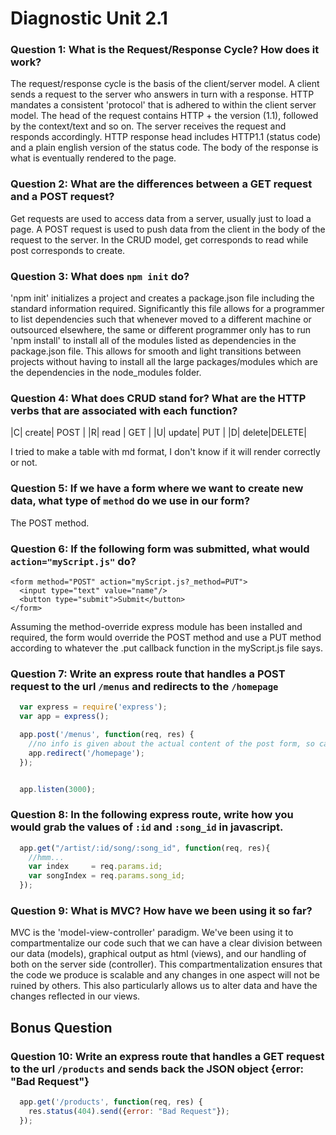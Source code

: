 # Diagnostic Unit 2.1

### Question 1: What is the Request/Response Cycle?  How does it work?
  The request/response cycle is the basis of the client/server model. A client sends
  a request to the server who answers in turn with a response. HTTP mandates a consistent
  'protocol' that is adhered to within the client server model. The head of the request
  contains HTTP + the version (1.1), followed by the context/text and so on.
  The server receives the request and responds accordingly. HTTP response head includes
  HTTP1.1 (status code) and a plain english version of the status code.
  The body of the response is what is eventually rendered to the page.

### Question 2: What are the differences between a GET request and a POST request?
  Get requests are used to access data from a server, usually just to load a page.
  A POST request is used to push data from the client in the body of the request to the server.
  In the CRUD model, get corresponds to read while post corresponds to create.

### Question 3: What does `npm init` do?
  'npm init' initializes a project and creates a package.json file including the standard information
  required. Significantly this file allows for a programmer to list dependencies such that whenever moved
  to a different machine or outsourced elsewhere, the same or different programmer only has to run 'npm install'
  to install all of the modules listed as dependencies in the package.json file. This allows for smooth and light
  transitions between projects without having to install all the large packages/modules which are the
  dependencies in the node_modules folder.

### Question 4: What does CRUD stand for?  What are the HTTP verbs that are associated with each function?
  |C| create| POST |
  |R| read  | GET  |
  |U| update| PUT  |
  |D| delete|DELETE|

  I tried to make a table with md format, I don't know if it will render correctly or not.

### Question 5: If we have a form where we want to create new data, what type of `method` do we use in our form?  
  The POST method.

### Question 6: If the following form was submitted, what would `action="myScript.js"` do?

```
<form method="POST" action="myScript.js?_method=PUT">
  <input type="text" value="name"/>
  <button type="submit">Submit</button>
</form>
```
  Assuming the method-override express module has been installed and required, the form would
  override the POST method and use a PUT method according to whatever the .put callback function in the myScript.js file
  says.

### Question 7: Write an express route that handles a POST request to the url `/menus` and redirects to the `/homepage`
  ```javascript
    var express = require('express');
    var app = express();

    app.post('/menus', function(req, res) {
      //no info is given about the actual content of the post form, so can't really conclude anything about the req.body
      app.redirect('/homepage');
    });


    app.listen(3000);

  ```

### Question 8: In the following express route, write how you would grab the values of `:id` and `:song_id` in javascript.

```javascript
  app.get("/artist/:id/song/:song_id", function(req, res){
    //hmm...
    var index     = req.params.id;
    var songIndex = req.params.song_id;
  });
```

### Question 9: What is MVC? How have we been using it so far?
  MVC is the 'model-view-controller' paradigm. We've been using it to compartmentalize our code such that
  we can have a clear division between our data (models), graphical output as html (views), and our handling of
  both on the server side (controller). This compartmentalization ensures that the code we produce is scalable and any
  changes in one aspect will not be ruined by others. This also particularly allows us to alter data and have the changes
  reflected in our views.

## Bonus Question

### Question 10: Write an express route that handles a GET request to the url `/products` and sends back the JSON object {error: "Bad Request"}

  ```javascript
    app.get('/products', function(req, res) {
      res.status(404).send({error: "Bad Request"});
    });
  ```
